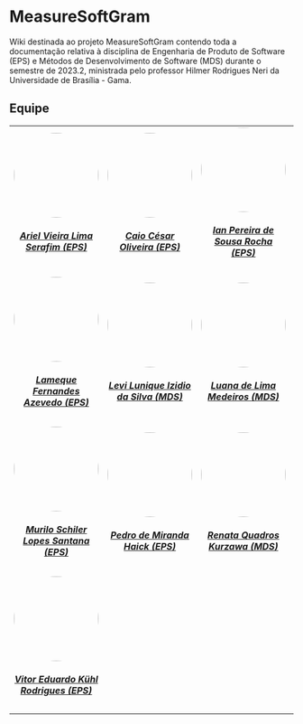 # MeasureSoftGram

Wiki destinada ao projeto MeasureSoftGram contendo toda a documentação relativa à disciplina de Engenharia de Produto de Software (EPS) e Métodos de Desenvolvimento de Software (MDS) durante o semestre de 2023.2, ministrada pelo professor Hilmer Rodrigues Neri da Universidade de Brasília - Gama.


## Equipe

<center>

<table style="margin-left: auto; margin-right: auto;">
    <tr>
        <td align="center">
            <a href="https://github.com/ArielSixwings">
                <img style="border-radius: 50%;" src="https://github.com/ArielSixwings.png" width="150px;"/>
                <h5 class="text-center">Ariel Vieira Lima Serafim (EPS)</h5>
            </a>
        </td>
        <td align="center">
            <a href="https://github.com/oCaioOliveira">
                <img style="border-radius: 50%;" src="https://github.com/oCaioOliveira.png" width="150px;"/>
                <h5 class="text-center">Caio César Oliveira (EPS)</h5>
            </a>
        </td>
        <td align="center">
            <a href="https://github.com/IanPSRocha">
                <img style="border-radius: 50%;" src="https://github.com/IanPSRocha.png" width="150px;"/>
                <h5 class="text-center">Ian Pereira de Sousa Rocha (EPS)</h5>
            </a>
        </td>
        <td align="center">
            <a href="https://github.com/joaobisi">
                <img style="border-radius: 50%;" src="https://github.com/joaobisi.png" width="150px;"/>
                <h5 class="text-center">João Victor Max Bisinotti de Oliveira (EPS)</h5>
            </a>
        </td>
        </tr>
        <td align="center">
            <a href="https://github.com/LamequeFernandes">
                <img style="border-radius: 50%;" src="https://github.com/LamequeFernandes.png" width="150px;"/>
                <h5 class="text-center">Lameque Fernandes Azevedo (EPS)</h5>
            </a>
        </td>
        <td align="center">
            <a href="https://github.com/levilunique">
                <img style="border-radius: 50%;" src="https://github.com/levilunique.png" width="150px;"/>
                <h5 class="text-center">Levi Lunique Izidio da Silva (MDS)</h5>
            </a>
        </td>
        <td align="center">
            <a href="https://github.com/LuaMedeiros">
                <img style="border-radius: 50%;" src="https://github.com/LuaMedeiros.png" width="150px;"/>
                <h5 class="text-center">Luana de Lima Medeiros (MDS)</h5>
            </a>
        </td>
        <td align="center">
            <a href="https://github.com/AguionStryke">
                <img style="border-radius: 50%;" src="https://github.com/AguionStryke.png" width="150px;"/>
                <h5 class="text-center">Lucas Freire Lopes (MDS)</h5>
            </a>
        </td>
    </tr>
    <tr>
        <td align="center">
            <a href="https://github.com/muriloschiler">
                <img style="border-radius: 50%;" src="https://github.com/muriloschiler.png" width="150px;"/>
                <h5 class="text-center">Murilo Schiler Lopes Santana (EPS)</h5>
            </a>
        </td>
        <td align="center">
            <a href="https://github.com/peHaick">
                <img style="border-radius: 50%;" src="https://github.com/peHaick.png" width="150px;"/>
                <h5 class="text-center">Pedro de Miranda Haick (EPS)</h5>
            </a>
        </td>
        <td align="center">
            <a href="https://github.com/Renatinha28">
                <img style="border-radius: 50%;" src="https://github.com/Renatinha28.png" width="150px;"/>
                <h5 class="text-center">Renata Quadros Kurzawa (MDS)</h5>
            </a>
        </td>
        <td align="center">
            <a href="https://github.com/viniciusvieira00">
                <img style="border-radius: 50%;" src="https://github.com/viniciusvieira00.png" width="150px;"/>
                <h5 class="text-center">Vinicius Angelo de Brito Vieira (MDS)</h5>
            </a>
        </td>
    </tr>
    <tr>
        <td align="center">
            <a href="https://github.com/vitorekr">
                <img style="border-radius: 50%;" src="https://github.com/vitorekr.png" width="150px;"/>
                <h5 class="text-center">Vitor Eduardo Kühl Rodrigues (EPS)</h5>
            </a>
        </td>
    </tr>

</table>

</center>
